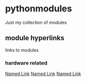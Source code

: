 # pythonmodules

Just my collection of modules

## module hyperlinks
links to modules 
### hardware related
[Named Link](https://github.com/ElNosnhoj/pythonmodules/tree/main/lib/hardware/i2c/i2c "i2c")
[Named Link](https://github.com/ElNosnhoj/pythonmodules/tree/main/lib/hardware/i2c/pcf8574 "pcf8574 - I2C IO Expander")
[Named Link](https://github.com/ElNosnhoj/pythonmodules/tree/main/lib/hardware/pigpiod "pigpiod - rpi5 io via gpiod")



